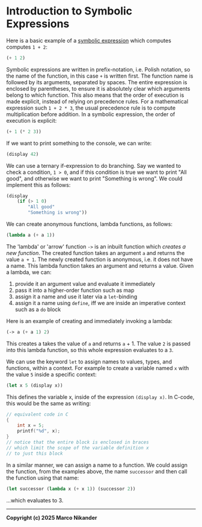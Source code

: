 # Introduction to Symbolic Expressions
Here is a basic example of a [symbolic expression](https://en.wikipedia.org/wiki/S-expression) which computes computes `1 + 2`:
```lisp
(+ 1 2)
```
Symbolic expressions are written in prefix-notation, i.e. Polish notation, so the name of the function, in this case `+` is written first.
The function name is followed by its arguments, separated by spaces.
The entire expression is enclosed by parentheses, to ensure it is absolutely clear which arguments belong to which function.
This also means that the order of execution is made explicit, instead of relying on precedence rules.
For a mathematical expression such `1 + 2 * 3`, the usual precedence rule is to compute multiplication before addition.
In a symbolic expression, the order of execution is explicit:
```lisp
(+ 1 (* 2 3))
```

If we want to print something to the console, we can write:
```lisp
(display 42)
```

We can use a ternary if-expression to do branching.
Say we wanted to check a condition, `1 > 0`, and if this condition is true we want to print "All good", and otherwise we want to print "Something is wrong".
We could implement this as follows:
```lisp
(display
    (if (> 1 0)
        "All good"
        "Something is wrong"))
```

We can create anonymous functions, lambda functions, as follows:
```lisp
(lambda a (+ a 1))
```
The 'lambda' or 'arrow' function `->` is an inbuilt function which _creates a new function_.
The created function takes an argument `a` and returns the value `a + 1`.
The newly created function is anonymous, i.e. it does not have a name.
This lambda function takes an argument and returns a value.
Given a lambda, we can:
1. provide it an argument value and evaluate it immediately
2. pass it into a higher-order function such as map
3. assign it a name and use it later via a `let`-binding
4. assign it a name using `define`, iff we are inside an imperative context such as a `do` block

Here is an example of creating and immediately invoking a lambda:
```lisp
(-> a (+ a 1) 2)
```
This creates a takes the value of `a` and returns `a` + 1.
The value `2` is passed into this lambda function, so this whole expression evaluates to a `3`.

We can use the keyword `let` to assign names to values, types, and functions, within a context.
For example to create a variable named `x` with the value `5` inside a specific context:
```lisp
(let x 5 (display x))
```
This defines the variable x, inside of the expression `(display x)`.
In C-code, this would be the same as writing:

```C
// equivalent code in C
{
    int x = 5;
    printf("%d", x);
}
// notice that the entire block is enclosed in braces
// which limit the scope of the variable definition x
// to just this block
```

In a similar manner, we can assign a name to a function.
We could assign the function, from the examples above, the name `successor` and then call the function using that name:
```lisp
(let successor (lambda x (+ x 1)) (successor 2))
```
...which evaluates to 3.

---
**Copyright (c) 2025 Marco Nikander**

